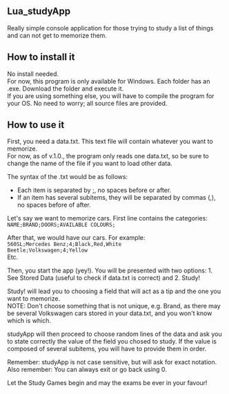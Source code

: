 Lua_studyApp
------------
Really simple console application for those trying to study a list of things and can not get to memorize them.

How to install it
------------
No install needed. <br/>
For now, this program is only available for Windows. Each folder has an .exe. Download the folder and execute it.<br/>
If you are using something else, you will have to compile the program for your OS. No need to worry; all source files are provided.

How to use it
------------
First, you need a data.txt. This text file will contain whatever you want to memorize.<br/>
For now, as of v.1.0., the program only reads one data.txt, so be sure to change the name of the file if you want to load other data.

The syntax of the .txt would be as follows:
- Each item is separated by ;, no spaces before or after.
- If an item has several subitems, they will be separated by commas (,), no spaces before of after.

Let's say we want to memorize cars. First line contains the categories:<br/>
<code>NAME;BRAND;DOORS;AVAILABLE COLOURS;</code>

After that, we would have our cars. For example:<br/>
<code>560SL;Mercedes Benz;4;Black,Red,White</code><br/>
<code>Beetle;Volkswagen;4;Yellow</code><br/>
Etc.

Then, you start the app (yey!). You will be presented with two options: 1. See Stored Data (useful to check if data.txt is correct) and 2. Study!

Study! will lead you to choosing a field that will act as a tip and the one you want to memorize.<br/>
NOTE: Don't choose something that is not unique, e.g. Brand, as there may be several Volkswagen cars stored in your data.txt, and you won't know which is which.

studyApp will then proceed to choose random lines of the data and ask you to state correctly the value of the field you chosed to study. If the value is composed of several subitems, you will have to provide them in order.

Remember: studyApp is not case sensitive, but will ask for exact notation.<br/>
Also remember: You can always exit or go back using 0.

Let the Study Games begin and may the exams be ever in your favour!


